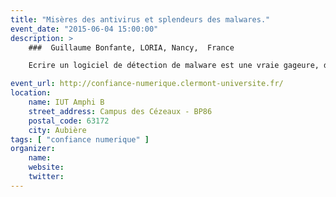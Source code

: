 ```yaml
---
title: "Misères des antivirus et splendeurs des malwares."
event_date: "2015-06-04 15:00:00"
description: >
    ###  Guillaume Bonfante, LORIA, Nancy,  France

    Ecrire un logiciel de détection de malware est une vraie gageure, de type indécidable. Mais ce qui rend les choses encore plus compliquées, c'est que les écrivains de virus emploient des techniques contre des heuristiques que pourraient employer des logiciels de détection. Je présenterai au travers de cas concrêts qui ont fait les titres des journaux des observations que nous avons faites au laboratoire. Et puis, pour garder le moral, je discute de quelques expériences amusantes sur les malware. 

event_url: http://confiance-numerique.clermont-universite.fr/
location:
    name: IUT Amphi B
    street_address: Campus des Cézeaux - BP86
    postal_code: 63172
    city: Aubière
tags: [ "confiance numerique" ]
organizer:
    name:
    website:
    twitter:
---
```

